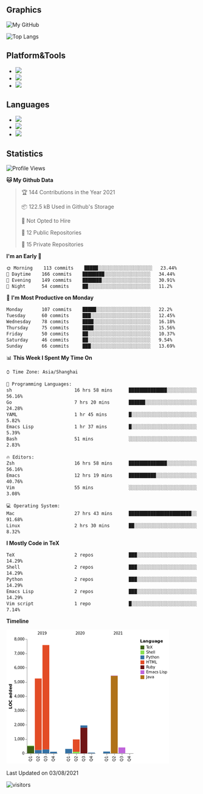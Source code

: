 ## Graphics

![My GitHub](https://github-readme-stats.vercel.app/api?username=SteamedFish&count_private=true&show_icons=true&theme=buefy&include_all_commits=false)

![Top Langs](https://github-readme-stats.vercel.app/api/top-langs/?username=SteamedFish&theme=buefy&hide=ruby&count_private=true&show_icons=true&layout=compact)

## Platform&Tools

* [![](https://img.shields.io/badge/ArchLinux--purple?style=flat-square&logo=ArchLinux)](https://www.archlinux.org/)
* [![](https://img.shields.io/badge/Gentoo-testing-purple?style=flat-square&logo=Gentoo)](https://www.gentoo.org/)
* [![](https://img.shields.io/badge/Doom%20Emacs-28-blue?style=flat-square&logo=Gnu%20emacs&logoColor=white)](https://www.gnu.org/software/emacs/)

## Languages

* [![](https://img.shields.io/badge/-Python-3776AB?style=flat-square&logo=python&logoColor=white)](https://www.python.org/)
* [![](https://img.shields.io/badge/-Bash-00ADD8?style=flat-square&logo=Gnu-bash&logoColor=white)](https://www.gnu.org/software/bash/)
* [![](https://img.shields.io/badge/-Go-00ADD8?style=flat-square&logo=go&logoColor=white)](https://golang.org/)

## Statistics

<!--START_SECTION:waka-->
![Profile Views](http://img.shields.io/badge/Profile%20Views-4-blue)

**🐱 My Github Data** 

> 🏆 144 Contributions in the Year 2021
 > 
> 📦 122.5 kB Used in Github's Storage 
 > 
> 🚫 Not Opted to Hire
 > 
> 📜 12 Public Repositories 
 > 
> 🔑 15 Private Repositories  
 > 
**I'm an Early 🐤** 

```text
🌞 Morning    113 commits    █████░░░░░░░░░░░░░░░░░░░░   23.44% 
🌆 Daytime    166 commits    ████████░░░░░░░░░░░░░░░░░   34.44% 
🌃 Evening    149 commits    ███████░░░░░░░░░░░░░░░░░░   30.91% 
🌙 Night      54 commits     ██░░░░░░░░░░░░░░░░░░░░░░░   11.2%

```
📅 **I'm Most Productive on Monday** 

```text
Monday       107 commits    █████░░░░░░░░░░░░░░░░░░░░   22.2% 
Tuesday      60 commits     ███░░░░░░░░░░░░░░░░░░░░░░   12.45% 
Wednesday    78 commits     ████░░░░░░░░░░░░░░░░░░░░░   16.18% 
Thursday     75 commits     ████░░░░░░░░░░░░░░░░░░░░░   15.56% 
Friday       50 commits     ██░░░░░░░░░░░░░░░░░░░░░░░   10.37% 
Saturday     46 commits     ██░░░░░░░░░░░░░░░░░░░░░░░   9.54% 
Sunday       66 commits     ███░░░░░░░░░░░░░░░░░░░░░░   13.69%

```


📊 **This Week I Spent My Time On** 

```text
⌚︎ Time Zone: Asia/Shanghai

💬 Programming Languages: 
sh                       16 hrs 58 mins      ██████████████░░░░░░░░░░░   56.16% 
Go                       7 hrs 20 mins       ██████░░░░░░░░░░░░░░░░░░░   24.28% 
YAML                     1 hr 45 mins        █░░░░░░░░░░░░░░░░░░░░░░░░   5.82% 
Emacs Lisp               1 hr 37 mins        █░░░░░░░░░░░░░░░░░░░░░░░░   5.39% 
Bash                     51 mins             ░░░░░░░░░░░░░░░░░░░░░░░░░   2.83%

🔥 Editors: 
Zsh                      16 hrs 58 mins      ██████████████░░░░░░░░░░░   56.16% 
Emacs                    12 hrs 19 mins      ██████████░░░░░░░░░░░░░░░   40.76% 
Vim                      55 mins             ░░░░░░░░░░░░░░░░░░░░░░░░░   3.08%

💻 Operating System: 
Mac                      27 hrs 43 mins      ███████████████████████░░   91.68% 
Linux                    2 hrs 30 mins       ██░░░░░░░░░░░░░░░░░░░░░░░   8.32%

```

**I Mostly Code in TeX** 

```text
TeX                      2 repos             ███░░░░░░░░░░░░░░░░░░░░░░   14.29% 
Shell                    2 repos             ███░░░░░░░░░░░░░░░░░░░░░░   14.29% 
Python                   2 repos             ███░░░░░░░░░░░░░░░░░░░░░░   14.29% 
Emacs Lisp               2 repos             ███░░░░░░░░░░░░░░░░░░░░░░   14.29% 
Vim script               1 repo              █░░░░░░░░░░░░░░░░░░░░░░░░   7.14%

```


**Timeline**

![Chart not found](https://raw.githubusercontent.com/SteamedFish/SteamedFish/master/charts/bar_graph.png) 


 Last Updated on 03/08/2021
<!--END_SECTION:waka-->

![visitors](https://visitor-badge.laobi.icu/badge?page_id=SteamedFish.SteamedFish)
